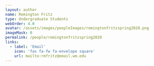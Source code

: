 ```yaml
---
layout: author
name: Remington Fritz
type: Undergraduate Students
webOrder: 4.0
avatar: /assets/images/peopleImages/remingtonfritzspring2020.png
imageMask: 0
permalink: /people/remingtonfritzspring2020
links:
  - label: 'Email'
    icon: 'fas fa-fw fa-envelope square'
    url: mailto:rmfritz@email.wm.edu
---
```


